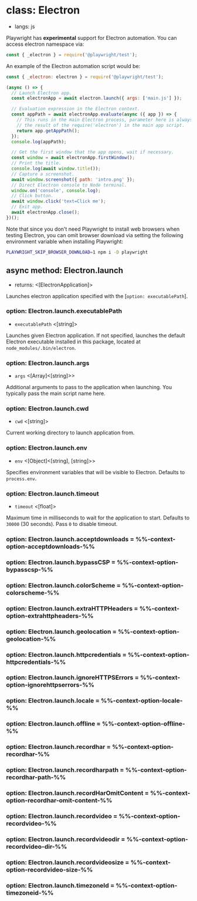 # class: Electron
* langs: js

Playwright has **experimental** support for Electron automation. You can access electron namespace via:

```js
const { _electron } = require('@playwright/test');
```

An example of the Electron automation script would be:

```js
const { _electron: electron } = require('@playwright/test');

(async () => {
  // Launch Electron app.
  const electronApp = await electron.launch({ args: ['main.js'] });

  // Evaluation expression in the Electron context.
  const appPath = await electronApp.evaluate(async ({ app }) => {
    // This runs in the main Electron process, parameter here is always
    // the result of the require('electron') in the main app script.
    return app.getAppPath();
  });
  console.log(appPath);

  // Get the first window that the app opens, wait if necessary.
  const window = await electronApp.firstWindow();
  // Print the title.
  console.log(await window.title());
  // Capture a screenshot.
  await window.screenshot({ path: 'intro.png' });
  // Direct Electron console to Node terminal.
  window.on('console', console.log);
  // Click button.
  await window.click('text=Click me');
  // Exit app.
  await electronApp.close();
})();
```

Note that since you don't need Playwright to install web browsers when testing Electron, you can omit browser download via setting the following environment variable when installing Playwright:

```bash js
PLAYWRIGHT_SKIP_BROWSER_DOWNLOAD=1 npm i -D playwright
```

## async method: Electron.launch
- returns: <[ElectronApplication]>

Launches electron application specified with the [`option: executablePath`].

### option: Electron.launch.executablePath
- `executablePath` <[string]>

Launches given Electron application. If not specified, launches the default Electron
executable installed in this package, located at `node_modules/.bin/electron`.

### option: Electron.launch.args
- `args` <[Array]<[string]>>

Additional arguments to pass to the application when launching. You typically pass the main
script name here.

### option: Electron.launch.cwd
- `cwd` <[string]>

Current working directory to launch application from.

### option: Electron.launch.env
- `env` <[Object]<[string], [string]>>

Specifies environment variables that will be visible to Electron. Defaults to `process.env`.

### option: Electron.launch.timeout
- `timeout` <[float]>

Maximum time in milliseconds to wait for the application to start. Defaults to `30000` (30 seconds). Pass `0` to disable timeout.

### option: Electron.launch.acceptdownloads = %%-context-option-acceptdownloads-%%
### option: Electron.launch.bypassCSP = %%-context-option-bypasscsp-%%
### option: Electron.launch.colorScheme = %%-context-option-colorscheme-%%
### option: Electron.launch.extraHTTPHeaders = %%-context-option-extrahttpheaders-%%
### option: Electron.launch.geolocation = %%-context-option-geolocation-%%
### option: Electron.launch.httpcredentials = %%-context-option-httpcredentials-%%
### option: Electron.launch.ignoreHTTPSErrors = %%-context-option-ignorehttpserrors-%%
### option: Electron.launch.locale = %%-context-option-locale-%%
### option: Electron.launch.offline = %%-context-option-offline-%%
### option: Electron.launch.recordhar = %%-context-option-recordhar-%%
### option: Electron.launch.recordharpath = %%-context-option-recordhar-path-%%
### option: Electron.launch.recordHarOmitContent = %%-context-option-recordhar-omit-content-%%
### option: Electron.launch.recordvideo = %%-context-option-recordvideo-%%
### option: Electron.launch.recordvideodir = %%-context-option-recordvideo-dir-%%
### option: Electron.launch.recordvideosize = %%-context-option-recordvideo-size-%%
### option: Electron.launch.timezoneId = %%-context-option-timezoneid-%%
